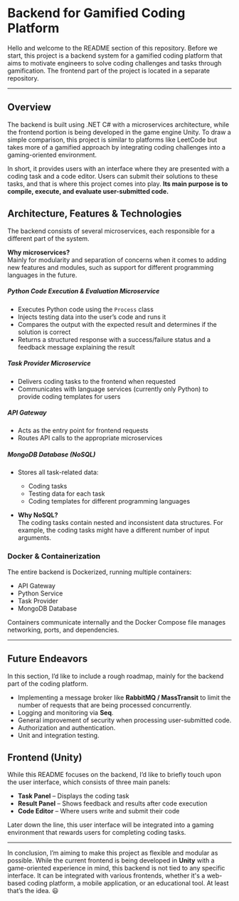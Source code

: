 # Backend for Gamified Coding Platform

Hello and welcome to the README section of this repository. Before we start, this project is a backend system for a gamified coding platform that aims to motivate engineers to solve coding challenges and tasks through gamification. The frontend part of the project is located in a separate repository.

---

## Overview

The backend is built using .NET C# with a microservices architecture, while the frontend portion is being developed in the game engine Unity. To draw a simple comparison, this project is similar to platforms like LeetCode but takes more of a gamified approach by integrating coding challenges into a gaming-oriented environment.  

In short, it provides users with an interface where they are presented with a coding task and a code editor. Users can submit their solutions to these tasks, and that is where this project comes into play. **Its main purpose is to compile, execute, and evaluate user-submitted code.**  

## Architecture, Features & Technologies

The backend consists of several microservices, each responsible for a different part of the system.  

**Why microservices?**  
Mainly for modularity and separation of concerns when it comes to adding new features and modules, such as support for different programming languages in the future.  

##### **Python Code Execution & Evaluation Microservice**

- Executes Python code using the `Process` class  
- Injects testing data into the user’s code and runs it  
- Compares the output with the expected result and determines if the solution is correct  
- Returns a structured response with a success/failure status and a feedback message explaining the result

##### **Task Provider Microservice**

- Delivers coding tasks to the frontend when requested
- Communicates with language services (currently only Python) to provide coding templates for users  

##### **API Gateway**

- Acts as the entry point for frontend requests
- Routes API calls to the appropriate microservices

##### **MongoDB Database (NoSQL)**

- Stores all task-related data:
  
  - Coding tasks
  - Testing data for each task
  - Coding templates for different programming languages

- **Why NoSQL?**  
  The coding tasks contain nested and inconsistent data structures. For example, the coding tasks might have a different number of input arguments.  

### **Docker & Containerization**

The entire backend is Dockerized, running multiple containers:  

- API Gateway  
- Python Service  
- Task Provider  
- MongoDB Database  

Containers communicate internally and the Docker Compose file manages networking, ports, and dependencies.  

---

## Future Endeavors

In this section, I’d like to include a rough roadmap, mainly for the backend part of the coding platform.  

- Implementing a message broker like **RabbitMQ / MassTransit** to limit the number of requests that are being processed concurrently.  
- Logging and monitoring via **Seq**.  
- General improvement of security when processing user-submitted code.  
- Authorization and authentication.  
- Unit and integration testing.  

## Frontend (Unity)

While this README focuses on the backend, I’d like to briefly touch upon the user interface, which consists of three main panels:  

- **Task Panel** – Displays the coding task  
- **Result Panel** – Shows feedback and results after code execution  
- **Code Editor** – Where users write and submit their code  

Later down the line, this user interface will be integrated into a gaming environment that rewards users for completing coding tasks.  

---

In conclusion, I’m aiming to make this project as flexible and modular as possible. While the current frontend is being developed in **Unity** with a game-oriented experience in mind, this backend is not tied to any specific interface. It can be integrated with various frontends, whether it's a web-based coding platform, a mobile application, or an educational tool.  At least that’s the idea. 😃  
